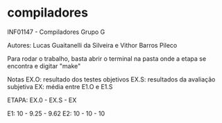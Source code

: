 # compiladores
INF01147 - Compiladores
Grupo G

Autores: Lucas Guaitanelli da Silveira e Vithor Barros Pileco

Para rodar o trabalho, basta abrir o terminal na pasta onde a etapa se encontra e digitar "make"

Notas
EX.O: resultado dos testes objetivos
EX.S: resultados da avaliação subjetiva
EX: média entre E1.O e E1.S

ETAPA: EX.0 - EX.S - EX

E1: 10 - 9.25 - 9.62
E2: 10 - 10 - 10